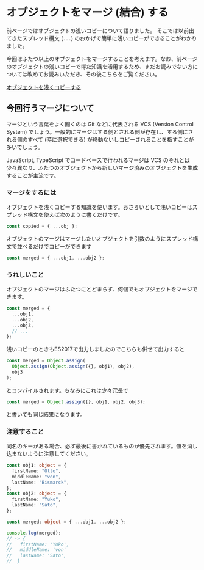 # オブジェクトをマージ (結合) する

前ページではオブジェクトの浅いコピーについて語りました。
そこでは以前出てきたスプレッド構文 (`...`) のおかげで簡単に浅いコピーができることがわかりました。

今回はふたつ以上のオブジェクトをマージすることを考えます。なお、前ページのオブジェクトの浅いコピーで得た知識を活用するため、まだお読みでない方については改めてお読みいただき、その後こちらをご覧ください。

[オブジェクトを浅くコピーする](shallow-copy-object.md)

## 今回行うマージについて

マージという言葉をよく聞くのは Git などに代表される VCS (Version Control System) でしょう。一般的にマージはする側とされる側が存在し、する側にされる側のすべて (時に選択できる) が移動ないしコピーされることを指すことが多いでしょう。

JavaScript, TypeScript でコードベースで行われるマージは VCS のそれとは少々異なり、ふたつのオブジェクトから新しいマージ済みのオブジェクトを生成することが主流です。

### マージをするには

オブジェクトを浅くコピーする知識を使います。おさらいとして浅いコピーはスプレッド構文を使えば次のように書くだけです。

```typescript
const copied = { ...obj };
```

オブジェクトのマージはマージしたいオブジェクトを引数のようにスプレッド構文で並べるだけでコピーができます

```typescript
const merged = { ...obj1, ...obj2 };
```

### うれしいこと

オブジェクトのマージはふたつにとどまらず、何個でもオブジェクトをマージできます。

```typescript
const merged = {
  ...obj1,
  ...obj2,
  ...obj3,
  // ...
};
```

浅いコピーのときもES2017で出力しましたのでこちらも併せて出力すると

```typescript
const merged = Object.assign(
  Object.assign(Object.assign({}, obj1), obj2),
  obj3
);
```

とコンパイルされます。ちなみにこれは少々冗長で

```typescript
const merged = Object.assign({}, obj1, obj2, obj3);
```

と書いても同じ結果になります。

### 注意すること

同名のキーがある場合、必ず最後に書かれているものが優先されます。値を消し込まないように注意してください。

```typescript
const obj1: object = {
  firstName: "Otto",
  middleName: "von",
  lastName: "Bismarck",
};
const obj2: object = {
  firstName: "Yuko",
  lastName: "Sato",
};

const merged: object = { ...obj1, ...obj2 };

console.log(merged);
// -> {
//   firstName: 'Yuko',
//   middleName: 'von'
//   lastName: 'Sato',
//  }
```
